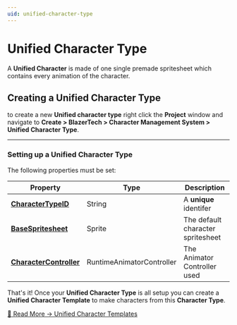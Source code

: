 ```yaml
---
uid: unified-character-type
---
```


# Unified Character Type
A **Unified Character** is made of one single premade spritesheet which contains every animation of the character.

## Creating a Unified Character Type
to create a new **Unified character type** right click the **Project** window and navigate to **Create > BlazerTech > Character Management System > Unified Character Type**.

---

### Setting up a Unified Character Type
The following properties must be set:

| Property                | Type                      | Description
|-----------------------------------------------------------------------------|---------------------------|---------------------------
| **[CharacterTypeID](xref:character-type-core#character-type-id)**         | String                    | A **unique** identifer
| **[BaseSpritesheet](xref:character-type-core#base-spritesheet)**         | Sprite                    | The default character spritesheet
| **[CharacterController](xref:character-type-core#character-controller)** | RuntimeAnimatorController | The Animator Controller used

That's it! Once your **Unified Character Type** is all setup you can create a **Unified Character Template** to make characters from this **Character Type**.

[🔗 Read More → Unified Character Templates](character-templates.md#unified-character-template)